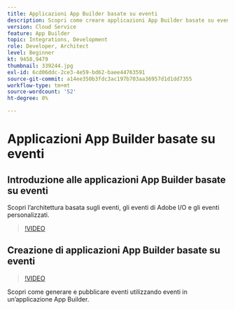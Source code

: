 ```yaml
---
title: Applicazioni App Builder basate su eventi
description: Scopri come creare applicazioni App Builder basate su eventi.
version: Cloud Service
feature: App Builder
topic: Integrations, Development
role: Developer, Architect
level: Beginner
kt: 9458,9479
thumbnail: 339244.jpg
exl-id: 6cd06ddc-2ce3-4e59-bd62-baee44763591
source-git-commit: a14ee350b3fdc3ac197b703aa36957d1d1dd7355
workflow-type: tm+mt
source-wordcount: '52'
ht-degree: 0%

---
```


# Applicazioni App Builder basate su eventi

## Introduzione alle applicazioni App Builder basate su eventi

Scopri l’architettura basata sugli eventi, gli eventi di Adobe I/O e gli eventi personalizzati.

>[!VIDEO](https://video.tv.adobe.com/v/339244/?quality=12&learn=on)

## Creazione di applicazioni App Builder basate su eventi

>[!VIDEO](https://video.tv.adobe.com/v/339245/?quality=12&learn=on)

Scopri come generare e pubblicare eventi utilizzando eventi in un’applicazione App Builder.
